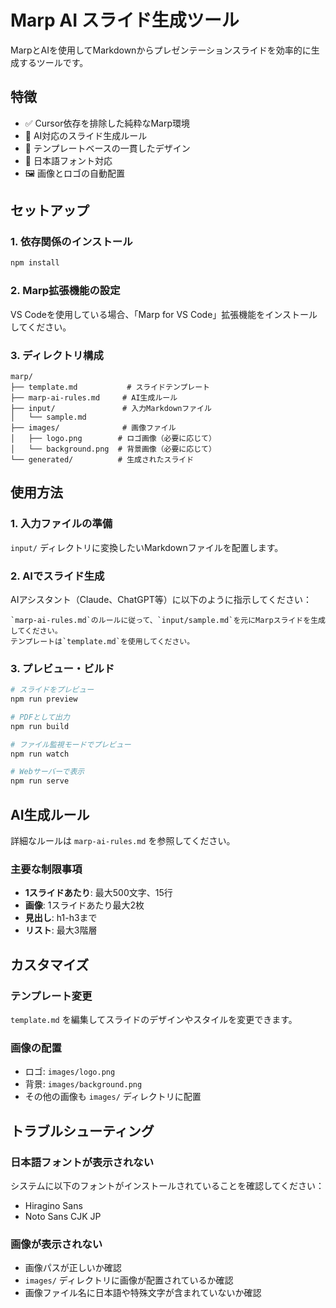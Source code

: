 # Marp AI スライド生成ツール

MarpとAIを使用してMarkdownからプレゼンテーションスライドを効率的に生成するツールです。

## 特徴

- ✅ Cursor依存を排除した純粋なMarp環境
- 🤖 AI対応のスライド生成ルール
- 📝 テンプレートベースの一貫したデザイン
- 🎨 日本語フォント対応
- 🖼️ 画像とロゴの自動配置

## セットアップ

### 1. 依存関係のインストール
```bash
npm install
```

### 2. Marp拡張機能の設定
VS Codeを使用している場合、「Marp for VS Code」拡張機能をインストールしてください。

### 3. ディレクトリ構成
```
marp/
├── template.md           # スライドテンプレート
├── marp-ai-rules.md     # AI生成ルール
├── input/               # 入力Markdownファイル
│   └── sample.md
├── images/              # 画像ファイル
│   ├── logo.png        # ロゴ画像（必要に応じて）
│   └── background.png  # 背景画像（必要に応じて）
└── generated/          # 生成されたスライド
```

## 使用方法

### 1. 入力ファイルの準備
`input/` ディレクトリに変換したいMarkdownファイルを配置します。

### 2. AIでスライド生成
AIアシスタント（Claude、ChatGPT等）に以下のように指示してください：

```
`marp-ai-rules.md`のルールに従って、`input/sample.md`を元にMarpスライドを生成してください。
テンプレートは`template.md`を使用してください。
```

### 3. プレビュー・ビルド
```bash
# スライドをプレビュー
npm run preview

# PDFとして出力
npm run build

# ファイル監視モードでプレビュー
npm run watch

# Webサーバーで表示
npm run serve
```

## AI生成ルール

詳細なルールは `marp-ai-rules.md` を参照してください。

### 主要な制限事項
- **1スライドあたり**: 最大500文字、15行
- **画像**: 1スライドあたり最大2枚
- **見出し**: h1-h3まで
- **リスト**: 最大3階層

## カスタマイズ

### テンプレート変更
`template.md` を編集してスライドのデザインやスタイルを変更できます。

### 画像の配置
- ロゴ: `images/logo.png`
- 背景: `images/background.png`
- その他の画像も `images/` ディレクトリに配置

## トラブルシューティング

### 日本語フォントが表示されない
システムに以下のフォントがインストールされていることを確認してください：
- Hiragino Sans
- Noto Sans CJK JP

### 画像が表示されない
- 画像パスが正しいか確認
- `images/` ディレクトリに画像が配置されているか確認
- 画像ファイル名に日本語や特殊文字が含まれていないか確認
